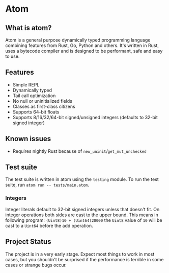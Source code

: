 # Atom

## What is atom?

Atom is a general purpose dynamically typed programming language combining features from Rust, Go, Python and others.
It's written in Rust, uses a bytecode compiler and is designed to be performant, safe and easy to use.

## Features

- Simple REPL
- Dynamically typed
- Tail call optimization
- No null or uninitialized fields
- Classes as first-class citizens
- Supports 64-bit floats
- Supports 8/16/32/64-bit signed/unsigned integers (defaults to 32-bit signed integer)

## Known issues

- Requires nightly Rust because of `new_uninit`/`get_mut_unchecked`

## Test suite

The test suite is written in atom using the `testing` module.
To run the test suite, run `atom run -- tests/main.atom`.

### Integers

Integer literals default to 32-bit signed integers unless that doesn't fit.
On integer operations both sides are cast to the upper bound.
This means in following program: `(Uint8)10 + (Uint64)20000` the `Uint8` value of `10` will be cast to a `Uint64` before the add operation.

## Project Status

The project is in a very early stage. Expect most things to work in most cases, but you shouldn't be surprised if the
performance is terrible in some cases or strange bugs occur.
